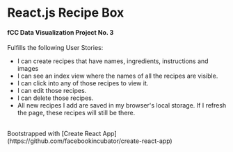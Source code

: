 React.js Recipe Box
=======
#### fCC Data Visualization Project No. 3

Fulfills the following User Stories:

  * I can create recipes that have names, ingredients, instructions and images
  * I can see an index view where the names of all the recipes are visible.
  * I can click into any of those recipes to view it.
  * I can edit those recipes.
  * I can delete those recipes.
  * All new recipes I add are saved in my browser's local storage. If I refresh the page, these recipes will still be there.

  <br>
Bootstrapped with [Create React App](https://github.com/facebookincubator/create-react-app)